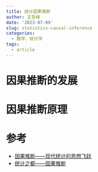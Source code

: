 ```yaml
---
title: 统计因果推断
author: 王哲峰
date: '2023-07-09'
slug: statistics-causal-inference
categories:
  - 数学、统计学
tags:
  - article
---
```


# 因果推断的发展



# 因果推断原理







# 参考

* [因果推断——现代统计的思想飞跃](https://mp.weixin.qq.com/s/QxL0DWR-NF35NHZ6FkxHZA)
* [统计之都——因果推断](https://mp.weixin.qq.com/mp/appmsgalbum?__biz=MjM5NDQ3NTkwMA==&action=getalbum&album_id=2515660787328253953&scene=173&from_msgid=2650147649&from_itemidx=1&count=3&nolastread=1#wechat_redirect)
